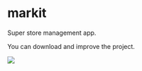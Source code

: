 # markit
Super store management app.

You can download and improve the project.

<img src="https://i9.ytimg.com/vi/1RqT2sB4uoc/mq2.jpg?sqp=CKjo9ZEG&rs=AOn4CLALvdX6u9G2xbC9CaWDuYLp_ZUFpw" />
